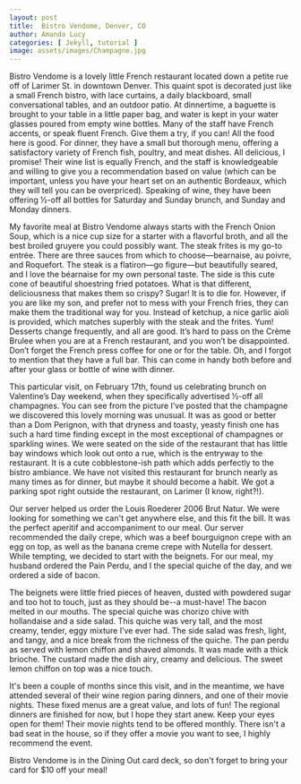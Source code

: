 ```yaml
---
layout: post
title:  Bistro Vendome, Denver, CO
author: Amanda Lucy
categories: [ Jekyll, tutorial ]
image: assets/images/Champagne.jpg
---
```

Bistro Vendome is a lovely little French restaurant located down a petite rue off of Larimer St. in downtown Denver.  This quaint spot is decorated just like a small French bistro, with lace curtains, a daily blackboard, small conversational tables, and an outdoor patio.  At dinnertime, a baguette is brought to your table in a little paper bag, and water is kept in your water glasses poured from empty wine bottles.  Many of the staff have French accents, or speak fluent French.  Give them a try, if you can!  All the food here is good.  For dinner, they have a small but thorough menu, offering a satisfactory variety of French fish, poultry, and meat dishes.  All delicious, I promise!  Their wine list is equally French, and the staff is knowledgeable and willing to give you a recommendation based on value (which can be important, unless you have your heart set on an authentic Bordeaux, which they will tell you can be overpriced).  Speaking of wine, they have been offering ½-off all bottles for Saturday and Sunday brunch, and Sunday and Monday dinners. 
 
My favorite meal at Bistro Vendome always starts with the French Onion Soup, which is a nice cup size for a starter with a flavorful broth, and all the best broiled gruyere you could possibly want.  The steak frites is my go-to entrée.  There are three sauces from which to choose—bearnaise, au poivre, and Roquefort.  The steak is a flatiron—go figure—but beautifully seared, and I love the béarnaise for my own personal taste.  The side is this cute cone of beautiful shoestring fried potatoes.  What is that different, deliciousness that makes them so crispy?  Sugar!  It is to die for.  However, if you are like my son, and prefer not to mess with your French fries, they can make them the traditional way for you.  Instead of ketchup, a nice garlic aioli is provided, which matches superbly with the steak and the frites.  Yum!  Desserts change frequently, and all are good.  It’s hard to pass on the Crème Brulee when you are at a French restaurant, and you won’t be disappointed.  Don’t forget the French press coffee for one or for the table.  Oh, and I forgot to mention that they have a full bar.  This can come in handy both before and after your glass or bottle of wine with dinner.
 
This particular visit, on February 17th, found us celebrating brunch on Valentine’s Day weekend, when they specifically advertised ½-off all champagnes.  You can see from the picture I’ve posted that the champagne we discovered this lovely morning was unusual.  It was as good or better than a Dom Perignon, with that dryness and toasty, yeasty finish one has such a hard time finding except in the most exceptional of champagnes or sparkling wines.  We were seated on the side of the restaurant that has little bay windows which look out onto a rue, which is the entryway to the restaurant.  It is a cute cobblestone-ish path which adds perfectly to the bistro ambiance.  We have not visited this restaurant for brunch nearly as many times as for dinner, but maybe it should become a habit.  We got a parking spot right outside the restaurant, on Larimer (I know, right?!).  

Our server helped us order the Louis Roederer 2006 Brut Natur.  We were looking for something we can't get anywhere else, and this fit the bill.  It was the perfect aperitif and accompaniment to our meal.  Our server recommended the daily crepe, which was a beef bourguignon crepe with an egg on top, as well as the banana creme crepe with Nutella for dessert.  While tempting, we decided to start with the beignets.  For our meal, my husband ordered the Pain Perdu, and I the special quiche of the day, and we ordered a side of bacon.
 
The beignets were little fried pieces of heaven, dusted with powdered sugar and too hot to touch, just as they should be--a must-have!  The bacon melted in our mouths.  The special quiche was chorizo chive with hollandaise and a side salad.  This quiche was very tall, and the most creamy, tender, eggy mixture I’ve ever had.  The side salad was fresh, light, and tangy, and a nice break from the richness of the quiche.  The pan perdu as served with lemon chiffon and shaved almonds.  It was made with a thick brioche.  The custard made the dish airy, creamy and delicious.  The sweet lemon chiffon on top was a nice touch.  

It's been a couple of months since this visit, and in the meantime, we have attended several of their wine region paring dinners, and one of their movie nights.  These fixed menus are a great value, and lots of fun!  The regional dinners are finished for now, but I hope they start anew.  Keep your eyes open for them!  Their movie nights tend to be offered monthly.  There isn't a bad seat in the house, so if they offer a movie you want to see, I highly recommend the event.  

Bistro Vendome is in the Dining Out card deck, so don't forget to bring your card for $10 off your meal!